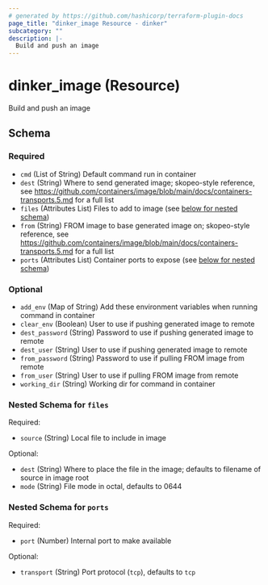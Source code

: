 ```yaml
---
# generated by https://github.com/hashicorp/terraform-plugin-docs
page_title: "dinker_image Resource - dinker"
subcategory: ""
description: |-
  Build and push an image
---
```


# dinker_image (Resource)

Build and push an image



<!-- schema generated by tfplugindocs -->
## Schema

### Required

- `cmd` (List of String) Default command run in container
- `dest` (String) Where to send generated image; skopeo-style reference, see <https://github.com/containers/image/blob/main/docs/containers-transports.5.md> for a full list
- `files` (Attributes List) Files to add to image (see [below for nested schema](#nestedatt--files))
- `from` (String) FROM image to base generated image on; skopeo-style reference, see <https://github.com/containers/image/blob/main/docs/containers-transports.5.md> for a full list
- `ports` (Attributes List) Container ports to expose (see [below for nested schema](#nestedatt--ports))

### Optional

- `add_env` (Map of String) Add these environment variables when running command in container
- `clear_env` (Boolean) User to use if pushing generated image to remote
- `dest_password` (String) Password to use if pushing generated image to remote
- `dest_user` (String) User to use if pushing generated image to remote
- `from_password` (String) Password to use if pulling FROM image from remote
- `from_user` (String) User to use if pulling FROM image from remote
- `working_dir` (String) Working dir for command in container

<a id="nestedatt--files"></a>
### Nested Schema for `files`

Required:

- `source` (String) Local file to include in image

Optional:

- `dest` (String) Where to place the file in the image; defaults to filename of source in image root
- `mode` (String) File mode in octal, defaults to 0644


<a id="nestedatt--ports"></a>
### Nested Schema for `ports`

Required:

- `port` (Number) Internal port to make available

Optional:

- `transport` (String) Port protocol (`tcp`), defaults to `tcp`


